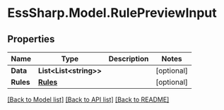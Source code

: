 # EssSharp.Model.RulePreviewInput

## Properties

Name | Type | Description | Notes
------------ | ------------- | ------------- | -------------
**Data** | **List&lt;List&lt;string&gt;&gt;** |  | [optional] 
**Rules** | [**Rules**](Rules.md) |  | [optional] 

[[Back to Model list]](../README.md#documentation-for-models) [[Back to API list]](../README.md#documentation-for-api-endpoints) [[Back to README]](../README.md)

